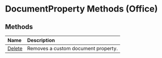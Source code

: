 
# DocumentProperty Methods (Office)

## Methods



|**Name**|**Description**|
|:-----|:-----|
| [Delete](2a9ac097-0156-007f-2b4b-62a34b240f71.md)|Removes a custom document property.|
